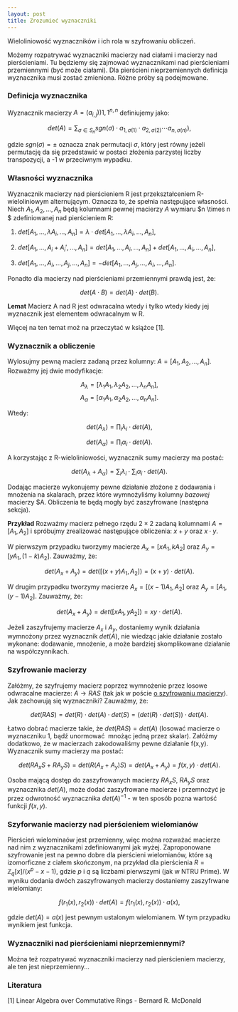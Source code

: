 ```yaml
---
layout: post
title: Zrozumieć wyznaczniki
---
```


Wieloliniowość wyznaczników i ich rola w szyfrowaniu obliczeń.

Możemy rozpatrywać wyznaczniki macierzy nad ciałami i macierzy nad pierścieniami.
Tu będziemy się zajmować wyznacznikami nad pierścieniami przemiennymi (być może ciałami).
Dla pierścieni nieprzemiennych definicja wyznacznika musi zostać zmieniona. Różne próby są podejmowane.

### Definicja wyznacznika

Wyznacznik macierzy $A=(a_{i,j})){1,1}^{n,n}$ definiujemy jako:

$$ det(A) = \sum_{\sigma \in S_n} sgn(\sigma) \cdot a_{1,\sigma(1)} \cdot a_{2,\sigma(2)} \cdots a_{n,\sigma(n)}), $$

gdzie $sgn(\sigma)=\pm$ oznacza znak permutacji $\sigma$, który jest równy jeżeli permutację da się przedstawić
w postaci złożenia parzystej liczby transpozycji, a -1 w przeciwnym wypadku.

### Własności wyznacznika

Wyznacznik macierzy nad pierścieniem R jest przekształceniem R-wieloliniowym alternującym.
Oznacza to, że spełnia następujące własności. Niech $A_1, A_2, \ldots, A_n$ będą kolumnami pewnej macierzy $A$
wymiaru $n \times n $ zdefiniowanej nad pierścieniem R:

1. $det[A_1,\ldots,\lambda A_i,\ldots,A_n] = \lambda \cdot det[A_1,\ldots,\lambda A_i,\ldots,A_n]$,

2. $det[A_1,\ldots,A_i + A_i',\ldots,A_n] = det[A_1,\ldots,A_i,\ldots,A_n] + det[A_1,\ldots,A_i,\ldots,A_n]$,

3. $det[A_1,\ldots,A_i, \ldots, A_j,\ldots,A_n] = - det[A_1,\ldots,A_j, \ldots, A_i,\ldots,A_n]$.

Ponadto dla macierzy nad pierścieniami przemiennymi prawdą jest, że:

$$ det(A \cdot B) = det(A) \cdot det(B). $$

**Lemat** Macierz A nad R jest odwracalna wtedy i tylko wtedy kiedy jej wyznacznik jest elementem odwracalnym w R.

Więcej na ten temat moż na przeczytać w książce [1].

### Wyznacznik a obliczenie

Wylosujmy pewną macierz zadaną przez kolumny: $A = [A_1,A_2,\ldots,A_n]$. Rozważmy jej dwie modyfikacje:

$$A_{\lambda} = [\lambda_1 A_1, \lambda_2 A_2, \ldots, \lambda_n A_n],$$
$$A_{\alpha} = [\alpha_1 A_1, \alpha_2 A_2, \ldots, \alpha_n A_n]. $$

Wtedy:

$$ det(A_{\lambda}) = \prod_i \lambda_i \cdot det(A), $$

$$ det(A_{\alpha}) = \prod_i \alpha_i \cdot det(A). $$

A korzystając z R-wieloliniowości, wyznacznik sumy macierzy ma postać:

$$ det(A_{\lambda} + A_{\alpha}) = \sum_i \lambda_i \cdot \sum_i \alpha_i \cdot det(A).$$

Dodając macierze wykonujemy pewne działanie złożone z dodawania i mnożenia na skalarach, przez które
wymnożyliśmy kolumny *bazowej* macierzy $A. Obliczenia te będą mogły być zaszyfrowane (następna sekcja).

**Przykład** Rozważmy macierz pełnego rzędu $2 \times 2$ zadaną kolumnami $A=[A_1,A_2]$ i spróbujmy zrealizować
następujące obliczenia: $x + y$ oraz $x \cdot y.$

W pierwszym przypadku tworzymy macierze $A_x = [x A_1, k A_2]$ oraz $A_y = [y A_1, (1-k) A_2]$.
Zauważmy, że:

$$ det(A_x+A_y) = det([(x+y) A_1, A_2]) = (x+y) \cdot det(A).$$

W drugim przypadku tworzymy macierze $A_x = [(x-1) A_1, A_2]$ oraz $A_y = [A_1, (y-1) A_2]$.
Zauważmy, że:

$$ det(A_x+A_y) = det([xA_1, yA_2]) = xy \cdot det(A).$$

Jeżeli zaszyfrujemy macierze $A_x$ i $A_y$, dostaniemy wynik działania wymnożony przez wyznacznik $det(A)$,
nie wiedząc jakie działanie zostało wykonane: dodawanie, mnożenie, a może bardziej skomplikowane działanie
na współczynnikach.


### Szyfrowanie macierzy

Załóżmy, że szyfrujemy macierz poprzez wymnożenie przez losowe odwracalne macierze: $A \rightarrow RAS$
(tak jak w poście [o szyfrowaniu macierzy](https://keipie.github.io/matrix-enc)). Jak zachowują się wyznaczniki? Zauważmy, że:

$$ det(RAS) = det(R) \cdot det(A) \cdot det(S) = (det(R) \cdot det(S)) \cdot det(A). $$

Łatwo dobrać macierze takie, że $det(RAS) = det(A)$ (losować macierze o wyznaczniku 1, bądź unormować  mnożąc jedną przez skalar).
Załóżmy dodatkowo, że w macierzach zakodowaliśmy pewne działanie f(x,y). Wyznacznik sumy macierzy ma postać:

$$ det(RA_xS + RA_yS) = det(R(A_x+A_y)S) = det(A_x+A_y) = f(x,y) \cdot det(A). $$

Osoba mającą dostęp do zaszyfrowanych macierzy $RA_xS$, $RA_yS$ oraz wyznacznika $det(A)$, może dodać zaszyfrowane macierze
i przemnożyć je przez odwrotność wyznacznika $det(A)^{-1}$ - w ten sposób pozna wartość funkcji $f(x,y)$.

### Szyforwanie macierzy nad pierścieniem wielomianów

Pierścień wielominaów jest przemienny, więc można rozważać macierze nad nim z wyznacznikami zdefiniowanymi jak wyżej.
Zaproponowane szyfrowanie jest na pewno dobre dla pierścieni wielomianów, które są izomorficzne z ciałem skończonym,
na przykład dla pierścienia $R = \mathbb{Z}_q[x]/(x^p-x-1)$, gdzie $p$ i $q$ są liczbami pierwszymi (jak w NTRU Prime).
W wyniku dodania dwóch zaszyfrowanych macierzy dostaniemy zaszyfrwane wielomiany:

$$ f(r_1(x),r_2(x)) \cdot det(A) = f(r_1(x),r_2(x)) \cdot a(x), $$

gdzie $det(A) = a(x)$ jest pewnym ustalonym wielomianem. W tym przypadku wynikiem jest funkcja.


### Wyznaczniki nad pierścieniami nieprzemiennymi?

Można też rozpatrywać wyznaczniki macierzy nad pierścieniem macierzy, ale ten jest nieprzemienny...



### Literatura

[1] Linear Algebra over Commutative Rings - Bernard R. McDonald
